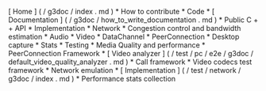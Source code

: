 [
Home
]
(
/
g3doc
/
index
.
md
)
*
How
to
contribute
*
Code
*
[
Documentation
]
(
/
g3doc
/
how_to_write_documentation
.
md
)
*
Public
C
+
+
API
*
Implementation
*
Network
*
Congestion
control
and
bandwidth
estimation
*
Audio
*
Video
*
DataChannel
*
PeerConnection
*
Desktop
capture
*
Stats
*
Testing
*
Media
Quality
and
performance
*
PeerConnection
Framework
*
[
Video
analyzer
]
(
/
test
/
pc
/
e2e
/
g3doc
/
default_video_quality_analyzer
.
md
)
*
Call
framework
*
Video
codecs
test
framework
*
Network
emulation
*
[
Implementation
]
(
/
test
/
network
/
g3doc
/
index
.
md
)
*
Performance
stats
collection
